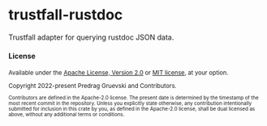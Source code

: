 # trustfall-rustdoc
Trustfall adapter for querying rustdoc JSON data.

#### License

<sup>
Available under the <a href="LICENSE-APACHE">Apache License, Version
2.0</a> or <a href="LICENSE-MIT">MIT license</a>, at your option.

Copyright 2022-present Predrag Gruevski and Contributors.
</sup>

<sub>
Contributors are defined in the Apache-2.0 license.
The present date is determined by the timestamp of the most recent commit in the repository.
</sub>

<sub>
Unless you explicitly state otherwise, any contribution intentionally submitted
for inclusion in this crate by you, as defined in the Apache-2.0 license, shall
be dual licensed as above, without any additional terms or conditions.
</sub>
